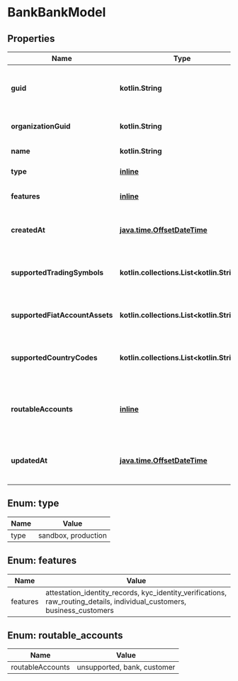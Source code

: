 
# BankBankModel

## Properties
Name | Type | Description | Notes
------------ | ------------- | ------------- | -------------
**guid** | **kotlin.String** | Auto-generated unique identifier for the bank. | 
**organizationGuid** | **kotlin.String** | The organization&#39;s identifier. | 
**name** | **kotlin.String** | The bank&#39;s name. | 
**type** | [**inline**](#Type) | The bank&#39;s type. | 
**features** | [**inline**](#kotlin.collections.List&lt;Features&gt;) | The bank&#39;s enabled features. | 
**createdAt** | [**java.time.OffsetDateTime**](java.time.OffsetDateTime.md) | ISO8601 datetime the record was created at. | 
**supportedTradingSymbols** | **kotlin.collections.List&lt;kotlin.String&gt;** | The bank&#39;s list of supported trading symbols. |  [optional]
**supportedFiatAccountAssets** | **kotlin.collections.List&lt;kotlin.String&gt;** | The bank&#39;s list of supported fiat symbols. |  [optional]
**supportedCountryCodes** | **kotlin.collections.List&lt;kotlin.String&gt;** | The bank&#39;s list of supported country codes. |  [optional]
**routableAccounts** | [**inline**](#RoutableAccounts) | Configuration for supporting creating routable bank accounts. |  [optional]
**updatedAt** | [**java.time.OffsetDateTime**](java.time.OffsetDateTime.md) | ISO8601 datetime the record was last updated at. |  [optional]


<a name="Type"></a>
## Enum: type
Name | Value
---- | -----
type | sandbox, production


<a name="kotlin.collections.List<Features>"></a>
## Enum: features
Name | Value
---- | -----
features | attestation_identity_records, kyc_identity_verifications, raw_routing_details, individual_customers, business_customers


<a name="RoutableAccounts"></a>
## Enum: routable_accounts
Name | Value
---- | -----
routableAccounts | unsupported, bank, customer



